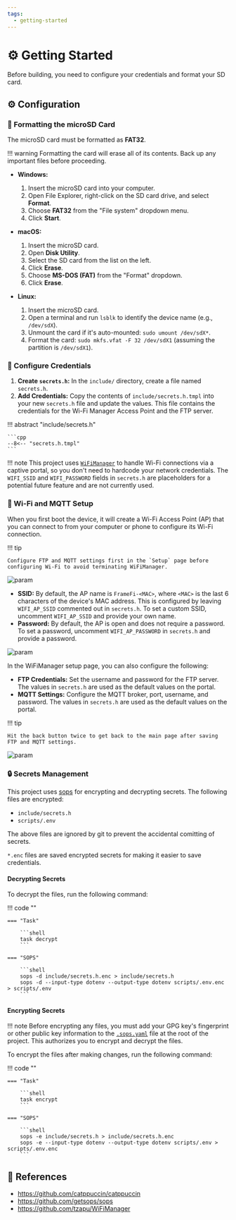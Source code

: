 ```yaml
---
tags:
  - getting-started
---
```

# :gear: Getting Started

Before building, you need to configure your credentials and format your SD card.

## :gear: Configuration

### :floppy_disk: Formatting the microSD Card

The microSD card must be formatted as **FAT32**.

!!! warning
    Formatting the card will erase all of its contents. Back up any important files before proceeding.

- **Windows:**
    1.  Insert the microSD card into your computer.
    2.  Open File Explorer, right-click on the SD card drive, and select **Format**.
    3.  Choose **FAT32** from the "File system" dropdown menu.
    4.  Click **Start**.

- **macOS:**
    1.  Insert the microSD card.
    2.  Open **Disk Utility**.
    3.  Select the SD card from the list on the left.
    4.  Click **Erase**.
    5.  Choose **MS-DOS (FAT)** from the "Format" dropdown.
    6.  Click **Erase**.

- **Linux:**
    1.  Insert the microSD card.
    2.  Open a terminal and run `lsblk` to identify the device name (e.g., `/dev/sdX`).
    3.  Unmount the card if it's auto-mounted: `sudo umount /dev/sdX*`.
    4.  Format the card: `sudo mkfs.vfat -F 32 /dev/sdX1` (assuming the partition is `/dev/sdX1`).

### :key: Configure Credentials

1.  **Create `secrets.h`:** In the `include/` directory, create a file named `secrets.h`.
2.  **Add Credentials:** Copy the contents of `include/secrets.h.tmpl` into your new `secrets.h` file and update the values. This file contains the credentials for the Wi-Fi Manager Access Point and the FTP server.

!!! abstract "include/secrets.h"

    ```cpp
    --8<-- "secrets.h.tmpl"
    ```
    
!!! note
    This project uses [`WiFiManager`][1] to handle Wi-Fi connections via a captive portal, so you don't need to hardcode your network credentials. The `WIFI_SSID` and `WIFI_PASSWORD` fields in `secrets.h` are placeholders for a potential future feature and are not currently used.

### :satellite: Wi-Fi and MQTT Setup

When you first boot the device, it will create a Wi-Fi Access Point (AP) that you can connect to from your computer or phone to configure its Wi-Fi connection.

!!! tip

    Configure FTP and MQTT settings first in the `Setup` page before configuring Wi-Fi to avoid terminating WiFiManager.

![param](./assets/images/main.png)

-   **SSID:** By default, the AP name is `FrameFi-<MAC>`, where `<MAC>` is the last 6 characters of the device's MAC address. This is configured by leaving `WIFI_AP_SSID` commented out in `secrets.h`. To set a custom SSID, uncomment `WIFI_AP_SSID` and provide your own name.
-   **Password:** By default, the AP is open and does not require a password. To set a password, uncomment `WIFI_AP_PASSWORD` in `secrets.h` and provide a password.

![param](./assets/images/wifi.png)

In the WiFiManager setup page, you can also configure the following:

- **FTP Credentials:** Set the username and password for the FTP server. The values in `secrets.h` are used as the default values on the portal.
- **MQTT Settings:** Configure the MQTT broker, port, username, and password. The values in `secrets.h` are used as the default values on the portal.

!!! tip

    Hit the back button twice to get back to the main page after saving FTP and MQTT settings.
    
![param](./assets/images/param.png)

### :lock: Secrets Management

This project uses [sops][2] for encrypting and decrypting secrets. The following files are encrypted:

- `include/secrets.h`
- `scripts/.env`

The above files are ignored by git to prevent the accidental comitting of secrets.

`*.enc` files are saved encrypted secrets for making it easier to save credentials.

#### Decrypting Secrets

To decrypt the files, run the following command:

!!! code ""

    === "Task"
    
        ```shell
        task decrypt
        ```
        
    === "SOPS"
    
        ```shell
        sops -d include/secrets.h.enc > include/secrets.h
        sops -d --input-type dotenv --output-type dotenv scripts/.env.enc > scripts/.env
        ```

#### Encrypting Secrets

!!! note
    Before encrypting any files, you must add your GPG key's fingerprint or other public key information to the [`.sops.yaml`][3] file at the root of the project. This authorizes you to encrypt and decrypt the files.

To encrypt the files after making changes, run the following command:

!!! code ""

    === "Task"
    
        ```shell
        task encrypt
        ```
        
    === "SOPS"
    
        ```shell
        sops -e include/secrets.h > include/secrets.h.enc
        sops -e --input-type dotenv --output-type dotenv scripts/.env > scripts/.env.enc
        ```

## :link: References

- <https://github.com/catppuccin/catppuccin>
- <https://github.com/getsops/sops>
- <https://github.com/tzapu/WiFiManager>

[1]: <https://github.com/tzapu/WiFiManager>
[2]: <https://github.com/getsops/sops>
[3]: <https://getsops.io/docs/#using-sopsyaml-conf-to-select-kms-pgp-and-age-for-new-files>
